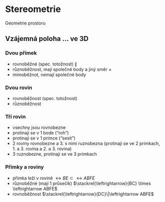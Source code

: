 # Stereometrie
Geometrie prostoru

## Vzájemná poloha … ve 3D

### Dvou přímek

- rovnoběžné (spec. totožnost) $\|$
- různoběžnost, mají společné body a jiný směr $\times$
- mimoběžnot, nemají společné body

### Dvou rovin

- rovnoběžnost (spec. totožnost)
- různoběžnost

### Tří rovin

- vsechny jsou rovnobezne
- protinaji se v 1 bode (“roh”)
- protinaji se v 1 primce (“sesit”)
- 2 roviny rovnobezne a 3. s nimi ruznobezna (protinaji se ve 2 primkach, 1. a 3. rovina a 2. a 3. rovina)
- 3 ruznobezne, protinaji se ve 3 primkach

### Přímky a roviny

- přímka leží v rovině $\leftrightarrow BE \subset \leftrightarrow ABFE$
- různoběžné (mají 1 průsečík) $\stackrel{\leftrightarrow}{BC} \times \leftrightarrow ABFE$
- rovnoběžnost $\stackrel{\leftrightarrow}{DC}\|\leftrightarrow ABFE$

